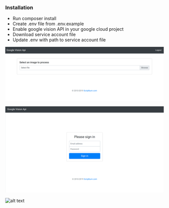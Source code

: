 
### Installation

* Run composer install
* Create .env file from .env.example
* Enable google vision API in your google cloud project
* Download service account file
* Update .env with path to service account file


![alt text](https://raw.githubusercontent.com/scriptburn/image-forensic-tool/master/screenshot-home.png)

![alt text](https://raw.githubusercontent.com/scriptburn/image-forensic-tool/master/screenshot-login.png)

![alt text](https://raw.githubusercontent.com/scriptburn/image-forensic-tool/master/screenshot-result.png)

 